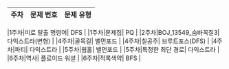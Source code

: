 |주차|문제 번호|문제 유형|
|------|---|---|

|1주차|미로 탈출 명령어| DFS |
|1주차|문제집| PQ |
|2주차|BOJ_13549_숨바꼭질3| 다익스트라(변형) |
|4주차|골목길| 밸먼포드 |
|4주차|칠공주| 브루트포스(DFS) |
|4주차|파티| 다익스트라 |
|5주차|웜홀| 밸먼포드 |
|5주차|특정한 최단 경로| 다익스트라 |
|6주차|역사| 플로이드 워셜 |
|6주차|적록색약| BFS |